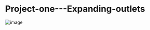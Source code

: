 # Project-one---Expanding-outlets

![image](https://user-images.githubusercontent.com/72512204/214893969-b4ad1338-b69f-4ed1-ac07-3b1a9457b79e.png)
